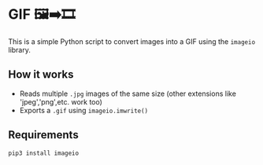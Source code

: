 # GIF 🖼️➡️🎞️
This is a simple Python script to convert images into a GIF using the `imageio` library.

## How it works
- Reads multiple `.jpg` images of the same size (other extensions like 'jpeg','png',etc. work too)
- Exports a `.gif` using `imageio.imwrite()`

## Requirements
```bash
pip3 install imageio 
